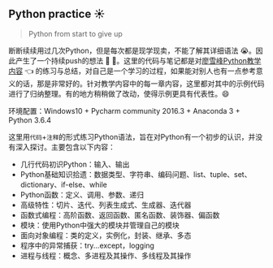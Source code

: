 ## Python practice :sunny:
> Python from start to give up

断断续续用过几次Python，但是每次都是现学现卖，不能了解其详细语法 :sob:。因此产生了一个持续push的想法 :muscle: :muscle:。这里的代码与笔记都是对[廖雪峰Python教学内容](https://www.liaoxuefeng.com/wiki/1016959663602400) :point_left: 的练习与总结，对自己是一个学习的过程，如果能对别人也有一点参考意义的话，那是非常好的。针对教学内容中的每一章内容，这里都对其中的示例代码进行了归纳整理。有的地方稍稍做了改动，使得示例更具有代表性。:smile:

环境配置：Windows10 + Pycharm community 2016.3 + Anaconda 3 + Python 3.6.4

这里用`代码`+`注释`的形式练习Python语法，旨在对Python有一个初步的认识，并没有深入探讨。主要包含以下内容：

- 几行代码初识Python：输入、输出
- Python基础知识拾遗：数据类型、字符串、编码问题、list、tuple、set、dictionary、if-else、while
- Python函数：定义、调用、参数、递归
- 高级特性：切片、迭代、列表生成式、生成器、迭代器
- 函数式编程：高阶函数、返回函数、匿名函数、装饰器、偏函数
- 模块：使用Python中强大的模块并管理自己的模块
- 面向对象编程：类的定义，实例化，封装、继承、多态
- 程序中的异常捕获：try...except，logging
- 进程与线程：概念、多进程及其操作、多线程及其操作

